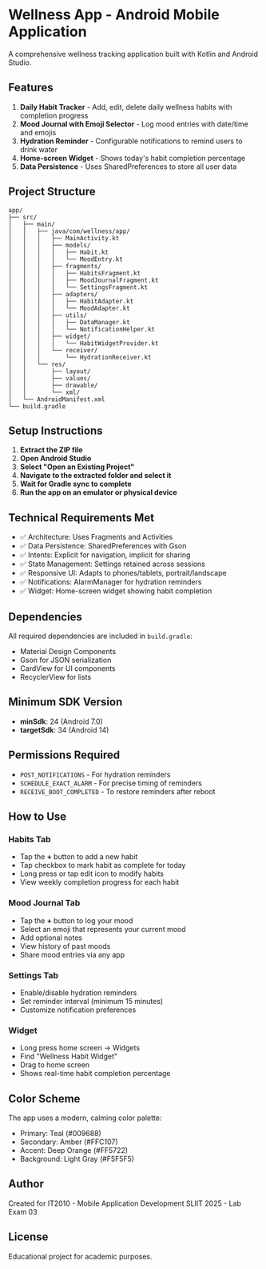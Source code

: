 # Wellness App - Android Mobile Application

A comprehensive wellness tracking application built with Kotlin and Android Studio.

## Features

1. **Daily Habit Tracker** - Add, edit, delete daily wellness habits with completion progress
2. **Mood Journal with Emoji Selector** - Log mood entries with date/time and emojis
3. **Hydration Reminder** - Configurable notifications to remind users to drink water
4. **Home-screen Widget** - Shows today's habit completion percentage
5. **Data Persistence** - Uses SharedPreferences to store all user data

## Project Structure

```
app/
├── src/
│   ├── main/
│   │   ├── java/com/wellness/app/
│   │   │   ├── MainActivity.kt
│   │   │   ├── models/
│   │   │   │   ├── Habit.kt
│   │   │   │   └── MoodEntry.kt
│   │   │   ├── fragments/
│   │   │   │   ├── HabitsFragment.kt
│   │   │   │   ├── MoodJournalFragment.kt
│   │   │   │   └── SettingsFragment.kt
│   │   │   ├── adapters/
│   │   │   │   ├── HabitAdapter.kt
│   │   │   │   └── MoodAdapter.kt
│   │   │   ├── utils/
│   │   │   │   ├── DataManager.kt
│   │   │   │   └── NotificationHelper.kt
│   │   │   ├── widget/
│   │   │   │   └── HabitWidgetProvider.kt
│   │   │   └── receiver/
│   │   │       └── HydrationReceiver.kt
│   │   └── res/
│   │       ├── layout/
│   │       ├── values/
│   │       ├── drawable/
│   │       └── xml/
│   └── AndroidManifest.xml
└── build.gradle
```

## Setup Instructions

1. **Extract the ZIP file**
2. **Open Android Studio**
3. **Select "Open an Existing Project"**
4. **Navigate to the extracted folder and select it**
5. **Wait for Gradle sync to complete**
6. **Run the app on an emulator or physical device**

## Technical Requirements Met

- ✅ Architecture: Uses Fragments and Activities
- ✅ Data Persistence: SharedPreferences with Gson
- ✅ Intents: Explicit for navigation, implicit for sharing
- ✅ State Management: Settings retained across sessions
- ✅ Responsive UI: Adapts to phones/tablets, portrait/landscape
- ✅ Notifications: AlarmManager for hydration reminders
- ✅ Widget: Home-screen widget showing habit completion

## Dependencies

All required dependencies are included in `build.gradle`:
- Material Design Components
- Gson for JSON serialization
- CardView for UI components
- RecyclerView for lists

## Minimum SDK Version

- **minSdk**: 24 (Android 7.0)
- **targetSdk**: 34 (Android 14)

## Permissions Required

- `POST_NOTIFICATIONS` - For hydration reminders
- `SCHEDULE_EXACT_ALARM` - For precise timing of reminders
- `RECEIVE_BOOT_COMPLETED` - To restore reminders after reboot

## How to Use

### Habits Tab
- Tap the **+** button to add a new habit
- Tap checkbox to mark habit as complete for today
- Long press or tap edit icon to modify habits
- View weekly completion progress for each habit

### Mood Journal Tab
- Tap the **+** button to log your mood
- Select an emoji that represents your current mood
- Add optional notes
- View history of past moods
- Share mood entries via any app

### Settings Tab
- Enable/disable hydration reminders
- Set reminder interval (minimum 15 minutes)
- Customize notification preferences

### Widget
- Long press home screen → Widgets
- Find "Wellness Habit Widget"
- Drag to home screen
- Shows real-time habit completion percentage

## Color Scheme

The app uses a modern, calming color palette:
- Primary: Teal (#009688)
- Secondary: Amber (#FFC107)
- Accent: Deep Orange (#FF5722)
- Background: Light Gray (#F5F5F5)

## Author

Created for IT2010 - Mobile Application Development
SLIIT 2025 - Lab Exam 03

## License

Educational project for academic purposes.
